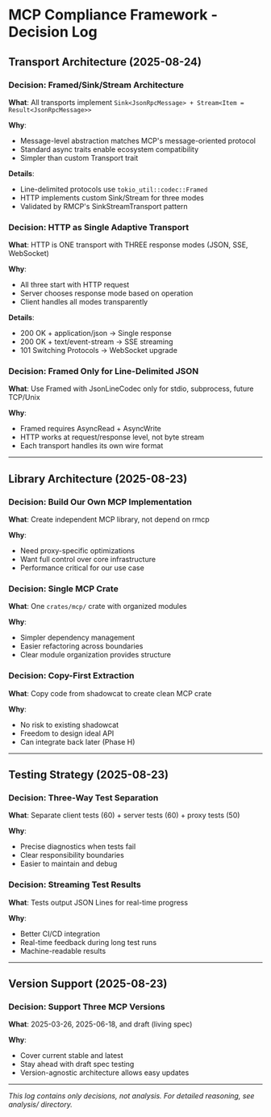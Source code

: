 # MCP Compliance Framework - Decision Log

## Transport Architecture (2025-08-24)

### Decision: Framed/Sink/Stream Architecture

**What**: All transports implement `Sink<JsonRpcMessage> + Stream<Item = Result<JsonRpcMessage>>`

**Why**: 
- Message-level abstraction matches MCP's message-oriented protocol
- Standard async traits enable ecosystem compatibility
- Simpler than custom Transport trait

**Details**:
- Line-delimited protocols use `tokio_util::codec::Framed`
- HTTP implements custom Sink/Stream for three modes
- Validated by RMCP's SinkStreamTransport pattern

### Decision: HTTP as Single Adaptive Transport

**What**: HTTP is ONE transport with THREE response modes (JSON, SSE, WebSocket)

**Why**:
- All three start with HTTP request
- Server chooses response mode based on operation
- Client handles all modes transparently

**Details**:
- 200 OK + application/json → Single response
- 200 OK + text/event-stream → SSE streaming
- 101 Switching Protocols → WebSocket upgrade

### Decision: Framed Only for Line-Delimited JSON

**What**: Use Framed with JsonLineCodec only for stdio, subprocess, future TCP/Unix

**Why**:
- Framed requires AsyncRead + AsyncWrite
- HTTP works at request/response level, not byte stream
- Each transport handles its own wire format

---

## Library Architecture (2025-08-23)

### Decision: Build Our Own MCP Implementation

**What**: Create independent MCP library, not depend on rmcp

**Why**:
- Need proxy-specific optimizations
- Want full control over core infrastructure
- Performance critical for our use case

### Decision: Single MCP Crate

**What**: One `crates/mcp/` crate with organized modules

**Why**:
- Simpler dependency management
- Easier refactoring across boundaries
- Clear module organization provides structure

### Decision: Copy-First Extraction

**What**: Copy code from shadowcat to create clean MCP crate

**Why**:
- No risk to existing shadowcat
- Freedom to design ideal API
- Can integrate back later (Phase H)

---

## Testing Strategy (2025-08-23)

### Decision: Three-Way Test Separation

**What**: Separate client tests (60) + server tests (60) + proxy tests (50)

**Why**:
- Precise diagnostics when tests fail
- Clear responsibility boundaries
- Easier to maintain and debug

### Decision: Streaming Test Results

**What**: Tests output JSON Lines for real-time progress

**Why**:
- Better CI/CD integration
- Real-time feedback during long test runs
- Machine-readable results

---

## Version Support (2025-08-23)

### Decision: Support Three MCP Versions

**What**: 2025-03-26, 2025-06-18, and draft (living spec)

**Why**:
- Cover current stable and latest
- Stay ahead with draft spec testing
- Version-agnostic architecture allows easy updates

---

*This log contains only decisions, not analysis. For detailed reasoning, see analysis/ directory.*